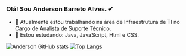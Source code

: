 ### Olá! Sou Anderson Barreto Alves. ✔


- 🔭 Atualmente estou trabalhando na área de Infraestrutura de TI no Cargo de Analista de Suporte Técnico.
- 🌱 Estou estudando: Java, JavaScript, Html e CSS.

![Anderson GitHub stats](https://github-readme-stats-sigma-five.vercel.app/api?username=andersonbarretoalves&show_icons=true&theme=merko)
[![Top Langs](https://github-readme-stats-sigma-five.vercel.app/api/top-langs/?username=andersonbarretoalves&layout=compact&theme=merko)](https://github.com/andersonbarretoalves)
